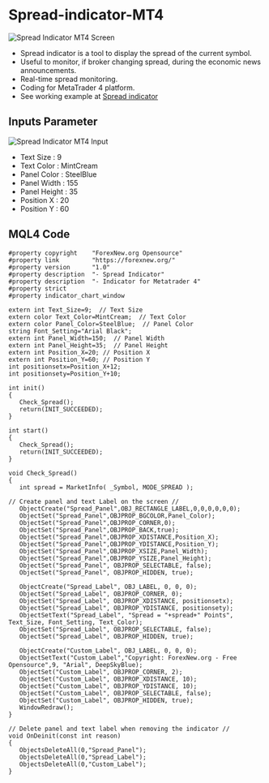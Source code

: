# Spread-indicator-MT4
![Spread Indicator MT4 Screen](https://forexnew.org/wp-content/uploads/2021/09/Spread-Indicator.png)
- Spread indicator is a tool to display the spread of the current symbol.
- Useful to monitor, if broker changing spread, during the economic news announcements.
- Real-time spread monitoring.
- Coding for MetaTrader 4 platform.
- See working example at [Spread indicator](https://forexnew.org/คลังความรู้/spread-bid-ask-คืออะไร/#indicators)

## Inputs Parameter
![Spread Indicator MT4 Input](https://forexnew.org/Download/Spread-indicator-input.png)
- Text Size : 9
- Text Color : MintCream
- Panel Color : SteelBlue
- Panel Width : 155
- Panel Height : 35
- Position X : 20
- Position Y : 60

## MQL4 Code

```
#property copyright    "ForexNew.org Opensource"
#property link         "https://forexnew.org/"
#property version      "1.0"
#property description  "- Spread Indicator"
#property description  "- Indicator for Metatrader 4"
#property strict
#property indicator_chart_window

extern int Text_Size=9;  // Text Size
extern color Text_Color=MintCream;  // Text Color
extern color Panel_Color=SteelBlue;  // Panel Color
string Font_Setting="Arial Black";
extern int Panel_Width=150;  // Panel Width
extern int Panel_Height=35;  // Panel Height
extern int Position_X=20; // Position X
extern int Position_Y=60; // Position Y
int positionsetx=Position_X+12;
int positionsety=Position_Y+10;

int init()
{
   Check_Spread();
   return(INIT_SUCCEEDED);
}

int start()
{
   Check_Spread();
   return(INIT_SUCCEEDED);
}

void Check_Spread()
{
   int spread = MarketInfo( _Symbol, MODE_SPREAD );
   
// Create panel and text Label on the screen //
   ObjectCreate("Spread_Panel",OBJ_RECTANGLE_LABEL,0,0,0,0,0,0);
   ObjectSet("Spread_Panel",OBJPROP_BGCOLOR,Panel_Color);
   ObjectSet("Spread_Panel",OBJPROP_CORNER,0);
   ObjectSet("Spread_Panel",OBJPROP_BACK,true);
   ObjectSet("Spread_Panel",OBJPROP_XDISTANCE,Position_X);
   ObjectSet("Spread_Panel",OBJPROP_YDISTANCE,Position_Y);
   ObjectSet("Spread_Panel",OBJPROP_XSIZE,Panel_Width);
   ObjectSet("Spread_Panel",OBJPROP_YSIZE,Panel_Height);
   ObjectSet("Spread_Panel", OBJPROP_SELECTABLE, false);
   ObjectSet("Spread_Panel", OBJPROP_HIDDEN, true);
   
   ObjectCreate("Spread_Label", OBJ_LABEL, 0, 0, 0);
   ObjectSet("Spread_Label", OBJPROP_CORNER, 0);
   ObjectSet("Spread_Label", OBJPROP_XDISTANCE, positionsetx);
   ObjectSet("Spread_Label", OBJPROP_YDISTANCE, positionsety);
   ObjectSetText("Spread_Label", "Spread = "+spread+" Points", Text_Size, Font_Setting, Text_Color);
   ObjectSet("Spread_Label", OBJPROP_SELECTABLE, false);
   ObjectSet("Spread_Label", OBJPROP_HIDDEN, true);
   
   ObjectCreate("Custom_Label", OBJ_LABEL, 0, 0, 0);
   ObjectSetText("Custom_Label","Copyright: ForexNew.org - Free Opensource",9, "Arial", DeepSkyBlue);
   ObjectSet("Custom_Label", OBJPROP_CORNER, 2);
   ObjectSet("Custom_Label", OBJPROP_XDISTANCE, 10);
   ObjectSet("Custom_Label", OBJPROP_YDISTANCE, 10);
   ObjectSet("Custom_Label", OBJPROP_SELECTABLE, false);
   ObjectSet("Custom_Label", OBJPROP_HIDDEN, true);
   WindowRedraw();
}

// Delete panel and text label when removing the indicator //
void OnDeinit(const int reason)
{
   ObjectsDeleteAll(0,"Spread_Panel");
   ObjectsDeleteAll(0,"Spread_Label");
   ObjectsDeleteAll(0,"Custom_Label");
}
```
